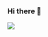 ### Hi there 👋


<img src="https://capsule-render.vercel.app/api?type=wave&color=auto&height=300&section=header&text=SangKim%20Github&fontSize=90" />


<!--
**kshf59/kshf59** is a ✨ _special_ ✨ repository because its `README.md` (this file) appears on your GitHub profile.

Here are some ideas to get you started:

- 🔭 I’m currently working on ...
- 🌱 I’m currently learning ...
- 👯 I’m looking to collaborate on ...
- 🤔 I’m looking for help with ...
- 💬 Ask me about ...
- 📫 How to reach me: ...
- 😄 Pronouns: ...
- ⚡ Fun fact: ...
-->
